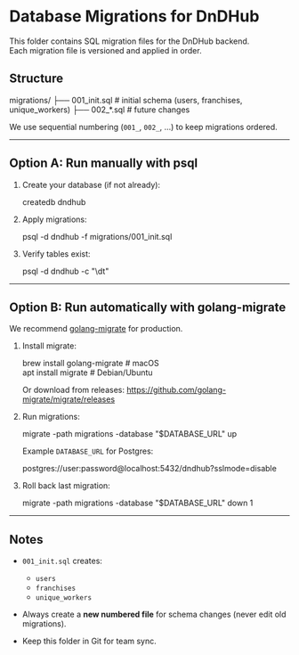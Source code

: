 # Database Migrations for DnDHub

This folder contains SQL migration files for the DnDHub backend.  
Each migration file is versioned and applied in order.

## Structure

migrations/
├── 001_init.sql   # initial schema (users, franchises, unique_workers)
├── 002_*.sql      # future changes

We use sequential numbering (`001_`, `002_`, …) to keep migrations ordered.

---

## Option A: Run manually with psql

1. Create your database (if not already):

    createdb dndhub

2. Apply migrations:

    psql -d dndhub -f migrations/001_init.sql

3. Verify tables exist:

    psql -d dndhub -c "\dt"

---

## Option B: Run automatically with golang-migrate

We recommend [golang-migrate](https://github.com/golang-migrate/migrate) for production.

1. Install migrate:

    brew install golang-migrate   # macOS  
    apt install migrate           # Debian/Ubuntu  

    Or download from releases: https://github.com/golang-migrate/migrate/releases

2. Run migrations:

    migrate -path migrations -database "$DATABASE_URL" up

   Example `DATABASE_URL` for Postgres:

    postgres://user:password@localhost:5432/dndhub?sslmode=disable

3. Roll back last migration:

    migrate -path migrations -database "$DATABASE_URL" down 1

---

## Notes

- `001_init.sql` creates:
  - `users`
  - `franchises`
  - `unique_workers`

- Always create a **new numbered file** for schema changes (never edit old migrations).  
- Keep this folder in Git for team sync.
